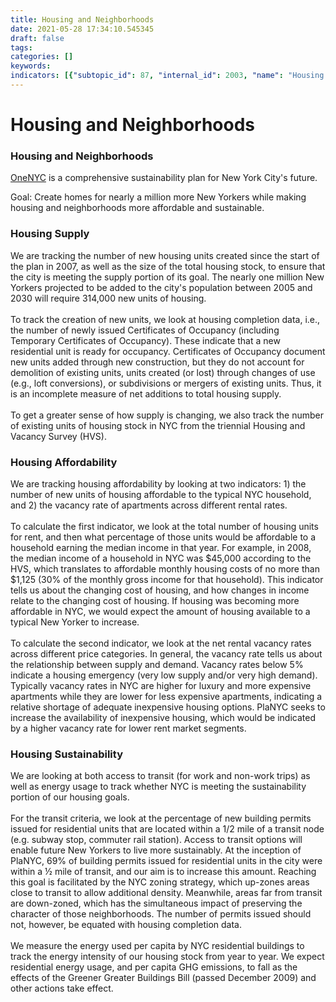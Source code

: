 ```yaml
---
title: Housing and Neighborhoods
date: 2021-05-28 17:34:10.545345
draft: false
tags: 
categories: []
keywords: 
indicators: [{"subtopic_id": 87, "internal_id": 2003, "name": "Housing Affordability", "URL": "https://a816-dohbesp.nyc.gov/IndicatorPublic/VisualizationData.aspx?id=2003,719b87,87,Summarize"}, {"subtopic_id": 87, "internal_id": 2002, "name": "Housing Supply ", "URL": "https://a816-dohbesp.nyc.gov/IndicatorPublic/VisualizationData.aspx?id=2002,719b87,87,Summarize"}, {"subtopic_id": 87, "internal_id": 2004, "name": "Housing Sustainability", "URL": "https://a816-dohbesp.nyc.gov/IndicatorPublic/VisualizationData.aspx?id=2004,719b87,87,Summarize"}]
---
```

# Housing and Neighborhoods
<h3 id="descriptiontitle">Housing and Neighborhoods</h3>
<p><a href="http://www1.nyc.gov/html/onenyc/index.html" target="_blank">OneNYC</a> is a comprehensive sustainability plan for New York City's future.</p>
<p>Goal: Create homes for nearly a million more New Yorkers while making housing and neighborhoods more affordable and sustainable.</p>
<h3>Housing Supply</h3>
<p>We are tracking the number of new housing units created since the start of the plan in 2007, as well as the size of the total housing stock, to ensure that the city is meeting the supply portion of its goal. The nearly one million New Yorkers projected to be added to the city's population between 2005 and 2030 will require 314,000 new units of housing.<br /><br /> To track the creation of new units, we look at housing completion data, i.e., the number of newly issued Certificates of Occupancy (including Temporary Certificates of Occupancy). These indicate that a new residential unit is ready for occupancy. Certificates of Occupancy document new units added through new construction, but they do not account for demolition of existing units, units created (or lost) through changes of use (e.g., loft conversions), or subdivisions or mergers of existing units. Thus, it is an incomplete measure of net additions to total housing supply.<br /><br /> To get a greater sense of how supply is changing, we also track the number of existing units of housing stock in NYC from the triennial Housing and Vacancy Survey (HVS).</p>
<h3>Housing Affordability</h3>
<p>We are tracking housing affordability by looking at two indicators: 1) the number of new units of housing affordable to the typical NYC household, and 2) the vacancy rate of apartments across different rental rates.<br /><br /> To calculate the first indicator, we look at the total number of housing units for rent, and then what percentage of those units would be affordable to a household earning the median income in that year. For example, in 2008, the median income of a household in NYC was $45,000 according to the HVS, which translates to affordable monthly housing costs of no more than $1,125 (30% of the monthly gross income for that household). This indicator tells us about the changing cost of housing, and how changes in income relate to the changing cost of housing. If housing was becoming more affordable in NYC, we would expect the amount of housing available to a typical New Yorker to increase. <br /><br /> To calculate the second indicator, we look at the net rental vacancy rates across different price categories. In general, the vacancy rate tells us about the relationship between supply and demand. Vacancy rates below 5% indicate a housing emergency (very low supply and/or very high demand). Typically vacancy rates in NYC are higher for luxury and more expensive apartments while they are lower for less expensive apartments, indicating a relative shortage of adequate inexpensive housing options. PlaNYC seeks to increase the availability of inexpensive housing, which would be indicated by a higher vacancy rate for lower rent market segments.</p>
<h3>Housing Sustainability</h3>
<p>We are looking at both access to transit (for work and non-work trips) as well as energy usage to track whether NYC is meeting the sustainability portion of our housing goals.<br /><br /> For the transit criteria, we look at the percentage of new building permits issued for residential units that are located within a 1/2 mile of a transit node (e.g. subway stop, commuter rail station). Access to transit options will enable future New Yorkers to live more sustainably. At the inception of PlaNYC, 69% of building permits issued for residential units in the city were within a &frac12; mile of transit, and our aim is to increase this amount. Reaching this goal is facilitated by the NYC zoning strategy, which up-zones areas close to transit to allow additional density. Meanwhile, areas far from transit are down-zoned, which has the simultaneous impact of preserving the character of those neighborhoods. The number of permits issued should not, however, be equated with housing completion data.<br /><br /> We measure the energy used per capita by NYC residential buildings to track the energy intensity of our housing stock from year to year. We expect residential energy usage, and per capita GHG emissions, to fall as the effects of the Greener Greater Buildings Bill (passed December 2009) and other actions take effect.</p>
